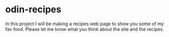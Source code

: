 # odin-recipes

In this project I will be making a recipes web page to show you some of my fav food.
Please let me know what you think about the site and the recipes.
